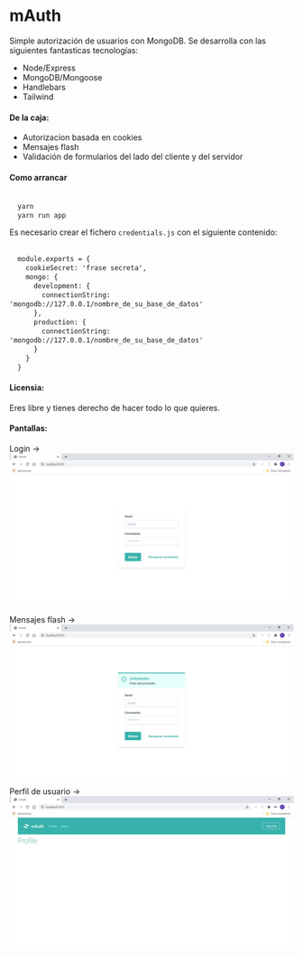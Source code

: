 # mAuth

Simple autorización de usuarios con MongoDB. Se desarrolla con las siguientes fantasticas tecnologías:

* Node/Express
* MongoDB/Mongoose
* Handlebars
* Tailwind

#### De la caja:

* Autorizacion basada en cookies
* Mensajes flash
* Validación de formularios del lado del cliente y del servidor

#### Como arrancar

<pre><code>
  yarn
  yarn run app
</code></pre>

Es necesario crear el fichero <code>credentials.js</code> con el siguiente contenido:

<pre><code>
  module.exports = {
    cookieSecret: 'frase secreta',
    mongo: {
      development: {
        connectionString: 'mongodb://127.0.0.1/nombre_de_su_base_de_datos'
      },
      production: {
        connectionString: 'mongodb://127.0.0.1/nombre_de_su_base_de_datos'
      }
    }
  }
</code></pre>

#### Licensia:

Eres libre y tienes derecho de hacer todo lo que quieres.

#### Pantallas:

Login ->
![Login](screenshots/login.png "Login")

Mensajes flash ->
![Mensajes Flash](screenshots/login-flash-message.png "Mensajes flash")

Perfil de usuario ->
![Perfil de usuario](screenshots/user-profile.png "Perfil de usuario")